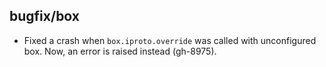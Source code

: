 ## bugfix/box

* Fixed a crash when `box.iproto.override` was called with unconfigured box.
  Now, an error is raised instead (gh-8975).
